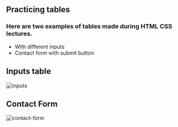## Practicing tables

### Here are two examples of tables made during HTML CSS lectures.

- With different inputs
- Contact form with submit button

## Inputs table

![inputs](/inputs.png)

## Contact Form

![contact-form](/signup.png)
